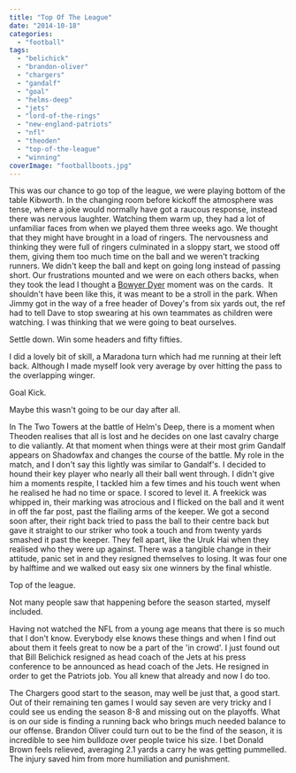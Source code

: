 ```yaml
---
title: "Top Of The League"
date: "2014-10-18"
categories: 
  - "football"
tags: 
  - "belichick"
  - "brandon-oliver"
  - "chargers"
  - "gandalf"
  - "goal"
  - "helms-deep"
  - "jets"
  - "lord-of-the-rings"
  - "new-england-patriots"
  - "nfl"
  - "theoden"
  - "top-of-the-league"
  - "winning"
coverImage: "footballboots.jpg"
---
```


This was our chance to go top of the league, we were playing bottom of the table Kibworth. In the changing room before kickoff the atmosphere was tense, where a joke would normally have got a raucous response, instead there was nervous laughter. Watching them warm up, they had a lot of unfamiliar faces from when we played them three weeks ago. We thought that they might have brought in a load of ringers. The nervousness and thinking they were full of ringers culminated in a sloppy start, we stood off them, giving them too much time on the ball and we weren't tracking runners. We didn't keep the ball and kept on going long instead of passing short. Our frustrations mounted and we were on each others backs, when they took the lead I thought a [Bowyer Dyer](https://www.youtube.com/watch?v=AFLeTm46CqQ) moment was on the cards.  It shouldn't have been like this, it was meant to be a stroll in the park. When Jimmy got in the way of a free header of Dovey's from six yards out, the ref had to tell Dave to stop swearing at his own teammates as children were watching. I was thinking that we were going to beat ourselves.

Settle down. Win some headers and fifty fifties.

I did a lovely bit of skill, a Maradona turn which had me running at their left back. Although I made myself look very average by over hitting the pass to the overlapping winger.

Goal Kick.

Maybe this wasn't going to be our day after all.

In The Two Towers at the battle of Helm's Deep, there is a moment when Theoden realises that all is lost and he decides on one last cavalry charge to die valiantly. At that moment when things were at their most grim Gandalf appears on Shadowfax and changes the course of the battle. My role in the match, and I don't say this lightly was similar to Gandalf's. I decided to hound their key player who nearly all their ball went through. I didn't give him a moments respite, I tackled him a few times and his touch went when he realised he had no time or space. I scored to level it. A freekick was whipped in, their marking was atrocious and I flicked on the ball and it went in off the far post, past the flailing arms of the keeper. We got a second soon after, their right back tried to pass the ball to their centre back but gave it straight to our striker who took a touch and from twenty yards smashed it past the keeper. They fell apart, like the Uruk Hai when they realised who they were up against. There was a tangible change in their attitude, panic set in and they resigned themselves to losing. It was four one by halftime and we walked out easy six one winners by the final whistle.

Top of the league.

Not many people saw that happening before the season started, myself included.

Having not watched the NFL from a young age means that there is so much that I don't know. Everybody else knows these things and when I find out about them it feels great to now be a part of the 'in crowd'. I just found out that Bill Belichick resigned as head coach of the Jets at his press conference to be announced as head coach of the Jets. He resigned in order to get the Patriots job. You all knew that already and now I do too.

The Chargers good start to the season, may well be just that, a good start. Out of their remaining ten games I would say seven are very tricky and I could see us ending the season 8-8 and missing out on the playoffs. What is on our side is finding a running back who brings much needed balance to our offense. Brandon Oliver could turn out to be the find of the season, it is incredible to see him bulldoze over people twice his size. I bet Donald Brown feels relieved, averaging 2.1 yards a carry he was getting pummelled. The injury saved him from more humiliation and punishment.
